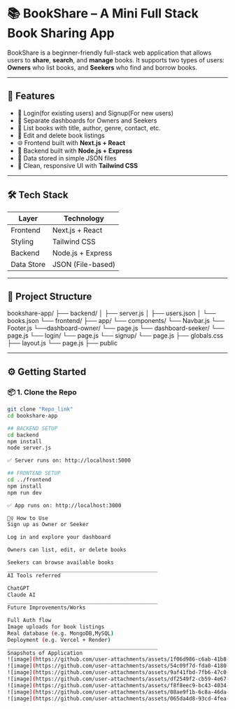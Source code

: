 # 📚 BookShare – A Mini Full Stack Book Sharing App

BookShare is a beginner-friendly full-stack web application that allows users to **share**, **search**, and **manage** books. It supports two types of users: **Owners** who list books, and **Seekers** who find and borrow books.

---

## 🚀 Features

- 🔐 Login(for existing users) and Signup(For new users)
- 👤 Separate dashboards for Owners and Seekers
- 📘 List books with title, author, genre, contact, etc.
- 📄 Edit and delete book listings
- 🌐 Frontend built with **Next.js + React**
- 🧠 Backend built with **Node.js + Express**
- 💾 Data stored in simple JSON files
- 🎨 Clean, responsive UI with **Tailwind CSS**

---

## 🛠️ Tech Stack

| Layer      | Technology          |
|------------|---------------------|
| Frontend   | Next.js + React     |
| Styling    | Tailwind CSS        |
| Backend    | Node.js + Express   |
| Data Store | JSON (File-based)   |

---

## 📂 Project Structure

bookshare-app/
 ├── backend/ 
 │ ├── server.js 
 │ ├── users.json 
 │ └── books.json 
 └── frontend/
     ├── app/ 
        └── components/ 
          └── Navbar.js 
          └── Footer.js
        └──dashboard-owner/ 
          └── page.js 
        └── dashboard-seeker/ 
          └── page.js 
        └── login/ 
          └── page.js 
        └── signup/ 
          └── page.js 
        ├── globals.css
        ├── layout.js
        └── page.js
     ├── public


---

## ⚙️ Getting Started

### 📦 1. Clone the Repo
```bash
git clone "Repo_link"
cd bookshare-app

## BACKEND SETUP
cd backend
npm install
node server.js

✅ Server runs on: http://localhost:5000

## FRONTEND SETUP
cd ../frontend
npm install
npm run dev

✅ App runs on: http://localhost:3000

🙋‍♀️ How to Use
Sign up as Owner or Seeker

Log in and explore your dashboard

Owners can list, edit, or delete books

Seekers can browse available books
________________________________________________
AI Tools referred

ChatGPT
Claude AI
________________________________________________
Future Improvements/Works

Full Auth flow
Image uploads for book listings
Real database (e.g. MongoDB,MySQL)
Deployment (e.g. Vercel + Render)
________________________________________________
Snapshots of Application
![image](https://github.com/user-attachments/assets/1f06d986-c6ab-41b8-a5c3-aae6a6d70ff2)
![image](https://github.com/user-attachments/assets/54c09f7d-fda0-4180-9b38-a9a7a7bb4101)
![image](https://github.com/user-attachments/assets/9af41fbd-7fb6-47c0-8f18-82c93ab9b702)
![image](https://github.com/user-attachments/assets/df2549f2-cb59-4e67-a45a-4103d882ac55)
![image](https://github.com/user-attachments/assets/f8f8eec9-bc43-4034-8c46-fd57b58525db)
![image](https://github.com/user-attachments/assets/08ae9f1b-6c8a-46da-a282-7f1841352a9a)
![image](https://github.com/user-attachments/assets/065da4d8-93cd-4fea-ba3a-0f6f40c12fad)






